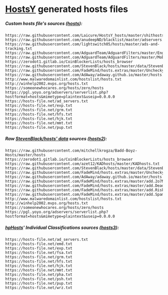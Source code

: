 # [HostsY](https://github.com/Laicure/HostsY) generated hosts files

##### Custom hosts file's sources ([hosts](https://raw.githubusercontent.com/Laicure/HostsY_hosts/master/hosts)):
```
https://raw.githubusercontent.com/Laicure/HostsY_hosts/master/shithosts
https://raw.githubusercontent.com/anudeepND/blacklist/master/adservers.txt
https://raw.githubusercontent.com/lightswitch05/hosts/master/ads-and-tracking.txt
https://raw.githubusercontent.com/AdguardTeam/AdguardFilters/master/EnglishFilter/sections/adservers.txt
https://raw.githubusercontent.com/AdguardTeam/AdguardFilters/master/MobileFilter/sections/adservers.txt
https://zerodot1.gitlab.io/CoinBlockerLists/hosts_browser
https://raw.githubusercontent.com/StevenBlack/hosts/master/data/StevenBlack/hosts
https://raw.githubusercontent.com/FadeMind/hosts.extras/master/UncheckyAds/hosts
https://raw.githubusercontent.com/AdAway/adaway.github.io/master/hosts.txt
http://www.malwaredomainlist.com/hostslist/hosts.txt
http://winhelp2002.mvps.org/hosts.txt
https://someonewhocares.org/hosts/zero/hosts
https://pgl.yoyo.org/adservers/serverlist.php?hostformat=hosts&mimetype=plaintext&useip=0.0.0.0
https://hosts-file.net/ad_servers.txt
https://hosts-file.net/exp.txt
https://hosts-file.net/grm.txt
https://hosts-file.net/hfs.txt
https://hosts-file.net/hjk.txt
https://hosts-file.net/mmt.txt
https://hosts-file.net/pup.txt
```
##### Raw [StevenBlack/hosts' data](https://github.com/StevenBlack/hosts/tree/master/data) sources ([hosts2](https://raw.githubusercontent.com/Laicure/HostsY_hosts/master/hosts2)):
```
https://raw.githubusercontent.com/mitchellkrogza/Badd-Boyz-Hosts/master/hosts
https://zerodot1.gitlab.io/CoinBlockerLists/hosts_browser
https://raw.githubusercontent.com/azet12/KADhosts/master/KADhosts.txt
https://raw.githubusercontent.com/StevenBlack/hosts/master/data/StevenBlack/hosts
https://raw.githubusercontent.com/FadeMind/hosts.extras/master/UncheckyAds/hosts
https://raw.githubusercontent.com/AdAway/adaway.github.io/master/hosts.txt
https://raw.githubusercontent.com/FadeMind/hosts.extras/master/add.2o7Net/hosts
https://raw.githubusercontent.com/FadeMind/hosts.extras/master/add.Dead/hosts
https://raw.githubusercontent.com/FadeMind/hosts.extras/master/add.Risk/hosts
https://raw.githubusercontent.com/FadeMind/hosts.extras/master/add.Spam/hosts
http://www.malwaredomainlist.com/hostslist/hosts.txt
http://winhelp2002.mvps.org/hosts.txt
https://someonewhocares.org/hosts/zero/hosts
https://pgl.yoyo.org/adservers/serverlist.php?hostformat=hosts&mimetype=plaintext&useip=0.0.0.0
```
##### [hpHosts](https://hosts-file.net/?s=Download)' _Individual Classifications_ sources ([hosts3](https://raw.githubusercontent.com/Laicure/HostsY_hosts/master/hosts3)):
```
https://hosts-file.net/ad_servers.txt
https://hosts-file.net/emd.txt
https://hosts-file.net/exp.txt
https://hosts-file.net/fsa.txt
https://hosts-file.net/grm.txt
https://hosts-file.net/hfs.txt
https://hosts-file.net/hjk.txt
https://hosts-file.net/mmt.txt
https://hosts-file.net/pha.txt
https://hosts-file.net/psh.txt
https://hosts-file.net/pup.txt
https://hosts-file.net/wrz.txt
```
